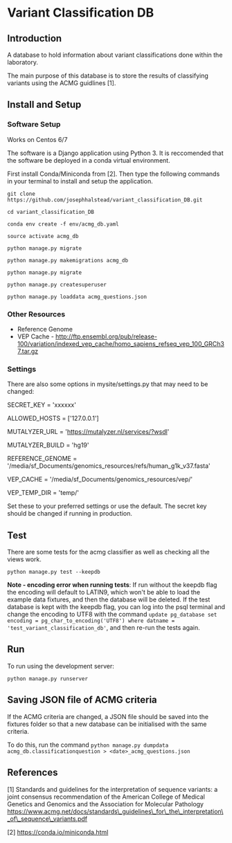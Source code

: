# Variant Classification DB

## Introduction

A  database to hold information about variant classifications done within the laboratory.

The main purpose of this database is to store the results of classifying variants using the ACMG guidlines [1].


## Install and Setup

### Software Setup

Works on Centos 6/7

The software is a Django application using Python 3. It is reccomended that the software be deployed in a conda virtual environment.

First install Conda/Miniconda from [2]. Then type the following commands in your terminal to install and setup the application.

`git clone https://github.com/josephhalstead/variant_classification_DB.git`

`cd variant_classification_DB`

`conda env create -f env/acmg_db.yaml `

`source activate acmg_db`

`python manage.py migrate`

`python manage.py makemigrations acmg_db`

`python manage.py migrate`

`python manage.py createsuperuser`

`python manage.py loaddata acmg_questions.json`

### Other Resources

* Reference Genome
* VEP Cache - http://ftp.ensembl.org/pub/release-100/variation/indexed_vep_cache/homo_sapiens_refseq_vep_100_GRCh37.tar.gz

### Settings

There are also some options in mysite/settings.py that may need to be changed:

SECRET_KEY = 'xxxxxx'

ALLOWED_HOSTS = ['127.0.0.1']

MUTALYZER_URL = 'https://mutalyzer.nl/services/?wsdl'

MUTALYZER_BUILD = 'hg19' 

REFERENCE\_GENOME = '/media/sf\_Documents/genomics\_resources/refs/human\_g1k\_v37.fasta'

VEP\_CACHE = '/media/sf\_Documents/genomics\_resources/vep/'

VEP\_TEMP\_DIR = 'temp/'

Set these to your preferred settings or use the default. The secret key should be changed if running in production.

## Test

There are some tests for the acmg classifier as well as checking all the views work.

`python manage.py test --keepdb`

**Note - encoding error when running tests**: If run without the keepdb flag the encoding will default to LATIN9, which won't be able to load the example data fixtures, and then the database will be deleted. 
If the test database is kept with the keepdb flag, you can log into the psql terminal and change the encoding to UTF8 with the command `update pg_database set encoding = pg_char_to_encoding('UTF8') where datname = 'test_variant_classification_db'`, and then re-run the tests again.

## Run

To run using the development server:

`python manage.py runserver`

## Saving JSON file of ACMG criteria

If the ACMG criteria are changed, a JSON file should be saved into the fixtures folder so that a new database can be initialised with the same criteria.

To do this, run the command `python manage.py dumpdata acmg_db.classificationquestion > <date>_acmg_questions.json`


## References

[1] Standards and guidelines for the interpretation of sequence
variants: a joint consensus recommendation of the American
College of Medical Genetics and Genomics and the
Association for Molecular Pathology https://www.acmg.net/docs/standards\_guidelines\_for\_the\_interpretation\_of\_sequence\_variants.pdf

[2] https://conda.io/miniconda.html
